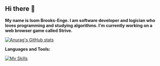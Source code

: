 ## Hi there 👋

<b>My name is Isom Brooks-Enge. I am software developer and logician who loves programming and studying algorithms. I'm currently working on a web browser game called Strive. </b>

[![Anurag's GitHub stats](https://github-readme-stats.vercel.app/api?username=IBN12)](https://github.com/anuraghazra/github-readme-stats)

<b>Languages and Tools:</b>

[![My Skills](https://skillicons.dev/icons?i=js,html,css,webpack,ubuntu,react,linux,npm,c)](https://skillicons.dev)
